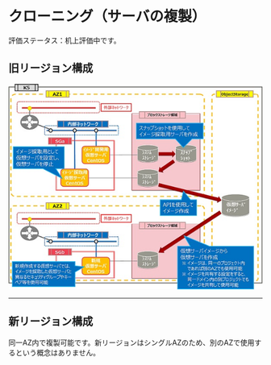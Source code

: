 # クローニング（サーバの複製）

評価ステータス：机上評価中です。



## 旧リージョン構成

![06](images/06.jpg)

------



## 新リージョン構成

同一AZ内で複製可能です。新リージョンはシングルAZのため、別のAZで使用するという概念はありません。